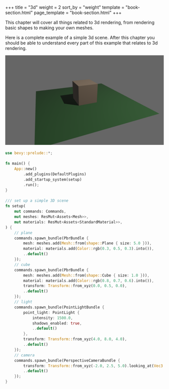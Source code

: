 +++
title = "3d"
weight = 2
sort_by = "weight"
template = "book-section.html"
page_template = "book-section.html"
+++

This chapter will cover all things related to 3d rendering, from rendering basic shapes to making your own meshes.

Here is a complete example of a simple 3d scene. After this chapter you should be able to understand every part of this example that relates to 3d rendering.

![3d_scene](3d_scene.png)

```rust
use bevy::prelude::*;

fn main() {
    App::new()
        .add_plugins(DefaultPlugins)
        .add_startup_system(setup)
        .run();
}

/// set up a simple 3D scene
fn setup(
    mut commands: Commands,
    mut meshes: ResMut<Assets<Mesh>>,
    mut materials: ResMut<Assets<StandardMaterial>>,
) {
    // plane
    commands.spawn_bundle(PbrBundle {
        mesh: meshes.add(Mesh::from(shape::Plane { size: 5.0 })),
        material: materials.add(Color::rgb(0.3, 0.5, 0.3).into()),
        ..default()
    });
    // cube
    commands.spawn_bundle(PbrBundle {
        mesh: meshes.add(Mesh::from(shape::Cube { size: 1.0 })),
        material: materials.add(Color::rgb(0.8, 0.7, 0.6).into()),
        transform: Transform::from_xyz(0.0, 0.5, 0.0),
        ..default()
    });
    // light
    commands.spawn_bundle(PointLightBundle {
        point_light: PointLight {
            intensity: 1500.0,
            shadows_enabled: true,
            ..default()
        },
        transform: Transform::from_xyz(4.0, 8.0, 4.0),
        ..default()
    });
    // camera
    commands.spawn_bundle(PerspectiveCameraBundle {
        transform: Transform::from_xyz(-2.0, 2.5, 5.0).looking_at(Vec3::ZERO, Vec3::Y),
        ..default()
    });
}
```
